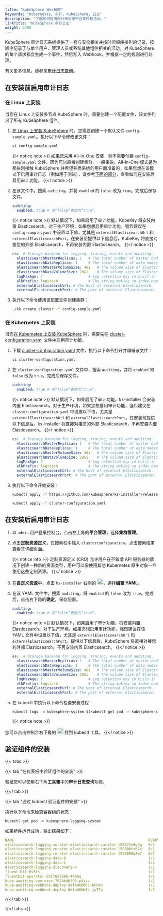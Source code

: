 ```yaml
---
title: "KubeSphere 审计日志"
keywords: "Kubernetes, 审计, KubeSphere, 日志"
description: "了解如何启用审计来记录平台事件和活动。"
linkTitle: "KubeSphere 审计日志"
weight: 6700
---
```


KubeSphere 审计日志系统提供了一套与安全相关并按时间顺序排列的记录，按顺序记录了与单个用户、管理人员或系统其他组件相关的活动。对 KubeSphere 的每个请求都会生成一个事件，然后写入 Webhook，并根据一定的规则进行处理。

有关更多信息，请参见[审计日志查询](../../toolbox/auditing/auditing-query/)。

## 在安装前启用审计日志

### 在 Linux 上安装

当您在 Linux 上安装多节点 KubeSphere 时，需要创建一个配置文件，该文件列出了所有 KubeSphere 组件。

1. [在 Linux 上安装 KubeSphere](../../installing-on-linux/introduction/multioverview/) 时，您需要创建一个默认文件 `config-sample.yaml`。执行以下命令修改该文件：

    ```bash
    vi config-sample.yaml
    ```

    {{< notice note >}}
如果您采用 [All-in-One 安装](../../quick-start/all-in-one-on-linux/)，则不需要创建 `config-sample.yaml` 文件，因为可以直接创建集群。一般来说，All-in-One 模式是为那些刚接触 KubeSphere 并希望熟悉系统的用户而准备的，如果您想在该模式下启用审计日志（例如用于测试），请参考[下面的部分](#在安装后启用审计日志)，查看如何在安装后启用审计功能。
    {{</ notice >}}

2. 在该文件中，搜索 `auditing`，并将 `enabled` 的 `false` 改为 `true`。完成后保存文件。

    ```yaml
    auditing:
      enabled: true # 将“false”更改为“true”。
    ```

    {{< notice note >}}
默认情况下，如果启用了审计功能，KubeKey 将安装内置 Elasticsearch。对于生产环境，如果您想启用审计功能，强烈建议在 `config-sample.yaml` 中设置以下值，尤其是 `externalElasticsearchUrl` 和 `externalElasticsearchPort`。在安装前提供以下信息后，KubeKey 将直接对接您的外部 Elasticsearch，不再安装内置 Elasticsearch。
    {{</ notice >}}

    ```yaml
    es:  # Storage backend for logging, tracing, events and auditing.
      elasticsearchMasterReplicas: 1   # The total number of master nodes. Even numbers are not allowed.
      elasticsearchDataReplicas: 1     # The total number of data nodes.
      elasticsearchMasterVolumeSize: 4Gi   # The volume size of Elasticsearch master nodes.
      elasticsearchDataVolumeSize: 20Gi    # The volume size of Elasticsearch data nodes.
      logMaxAge: 7                     # Log retention day in built-in Elasticsearch. It is 7 days by default.
      elkPrefix: logstash              # The string making up index names. The index name will be formatted as ks-<elk_prefix>-log.
      externalElasticsearchUrl: # The Host of external Elasticsearch.
      externalElasticsearchPort: # The port of external Elasticsearch.
    ```

3. 执行以下命令使用该配置文件创建集群：

    ```bash
    ./kk create cluster -f config-sample.yaml
    ```

### 在 Kubernetes 上安装

当您[在 Kubernetes 上安装 KubeSphere](../../installing-on-kubernetes/introduction/overview/) 时，需要先在 [cluster-configuration.yaml](https://github.com/kubesphere/ks-installer/releases/download/v3.3.0/cluster-configuration.yaml) 文件中启用审计功能。

1. 下载 [cluster-configuration.yaml](https://github.com/kubesphere/ks-installer/releases/download/v3.3.0/cluster-configuration.yaml) 文件，执行以下命令打开并编辑该文件：

    ```bash
    vi cluster-configuration.yaml
    ```

2. 在 `cluster-configuration.yaml` 文件中，搜索 `auditing`，并将 `enabled` 的 `false` 改为 `true`。完成后保存文件。

    ```yaml
    auditing:
      enabled: true # 将“false”更改为“true”。
    ```

    {{< notice note >}}
默认情况下，如果启用了审计功能，ks-installer 会安装内置 Elasticsearch。对于生产环境，如果您想启用审计功能，强烈建议在 `cluster-configuration.yaml` 中设置以下值，尤其是 `externalElasticsearchUrl` 和 `externalElasticsearchPort`。在安装前提供以下信息后，ks-installer 将直接对接您的外部 Elasticsearch，不再安装内置 Elasticsearch。
    {{</ notice >}}

    ```yaml
    es:  # Storage backend for logging, tracing, events and auditing.
      elasticsearchMasterReplicas: 1   # The total number of master nodes. Even numbers are not allowed.
      elasticsearchDataReplicas: 1     # The total number of data nodes.
      elasticsearchMasterVolumeSize: 4Gi   # The volume size of Elasticsearch master nodes.
      elasticsearchDataVolumeSize: 20Gi    # The volume size of Elasticsearch data nodes.
      logMaxAge: 7                     # Log retention day in built-in Elasticsearch. It is 7 days by default.
      elkPrefix: logstash              # The string making up index names. The index name will be formatted as ks-<elk_prefix>-log.
      externalElasticsearchUrl: # The Host of external Elasticsearch.
      externalElasticsearchPort: # The port of external Elasticsearch.
    ```

3. 执行以下命令开始安装：

    ```bash
    kubectl apply -f https://github.com/kubesphere/ks-installer/releases/download/v3.3.0/kubesphere-installer.yaml
    
    kubectl apply -f cluster-configuration.yaml
    ```

## 在安装后启用审计日志

1. 以 `admin` 用户登录控制台。点击左上角的**平台管理**，选择**集群管理**。
   
2. 点击**定制资源定义**，在搜索栏中输入 `clusterconfiguration`，点击搜索结果查看其详细页面。

    {{< notice info >}}
定制资源定义 (CRD) 允许用户在不新增 API 服务器的情况下创建一种新的资源类型，用户可以像使用其他 Kubernetes 原生对象一样使用这些定制资源。
    {{</ notice >}}

3. 在**自定义资源**中，点击 `ks-installer` 右侧的 <img src="/images/docs/v3.3/zh-cn/enable-pluggable-components/kubesphere-auditing-logs/three-dots.png" height="20px">，选择**编辑 YAML**。

4. 在该 YAML 文件中，搜索 `auditing`，将 `enabled` 的 `false` 改为 `true`。完成后，点击右下角的**确定**，保存配置。

    ```yaml
    auditing:
      enabled: true # 将“false”更改为“true”。
    ```

    {{< notice note >}}
默认情况下，如果启用了审计功能，将安装内置 Elasticsearch。对于生产环境，如果您想启用审计功能，强烈建议在该 YAML 文件中设置以下值，尤其是 `externalElasticsearchUrl` 和 `externalElasticsearchPort`。提供以下信息后，KubeSphere 将直接对接您的外部 Elasticsearch，不再安装内置 Elasticsearch。
    {{</ notice >}}

    ```yaml
    es:  # Storage backend for logging, tracing, events and auditing.
      elasticsearchMasterReplicas: 1   # The total number of master nodes. Even numbers are not allowed.
      elasticsearchDataReplicas: 1     # The total number of data nodes.
      elasticsearchMasterVolumeSize: 4Gi   # The volume size of Elasticsearch master nodes.
      elasticsearchDataVolumeSize: 20Gi    # The volume size of Elasticsearch data nodes.
      logMaxAge: 7                     # Log retention day in built-in Elasticsearch. It is 7 days by default.
      elkPrefix: logstash              # The string making up index names. The index name will be formatted as ks-<elk_prefix>-log.
      externalElasticsearchUrl: # The Host of external Elasticsearch.
      externalElasticsearchPort: # The port of external Elasticsearch.
    ```

5. 在  kubectl 中执行以下命令检查安装过程：

    ```bash
    kubectl logs -n kubesphere-system $(kubectl get pod -n kubesphere-system -l app=ks-installer -o jsonpath='{.items[0].metadata.name}') -f
    ```

    {{< notice note >}}

您可以点击控制台右下角的 <img src="/images/docs/v3.3/zh-cn/enable-pluggable-components/kubesphere-auditing-logs/hammer.png" height="20px"> 找到 kubectl 工具。
    {{</ notice >}}

## 验证组件的安装

{{< tabs >}}

{{< tab "在仪表板中验证组件的安装" >}}

验证您可以使用右下角**工具箱**中的**审计日志查询**功能。

{{</ tab >}}

{{< tab "通过 kubectl 验证组件的安装" >}}

执行以下命令来检查容器组的状态：

```bash
kubectl get pod -n kubesphere-logging-system
```

如果组件运行成功，输出结果如下：

```yaml
NAME                                                              READY   STATUS      RESTARTS   AGE
elasticsearch-logging-curator-elasticsearch-curator-159872n9g9g   0/1     Completed   0          2d10h
elasticsearch-logging-curator-elasticsearch-curator-159880tzb7x   0/1     Completed   0          34h
elasticsearch-logging-curator-elasticsearch-curator-1598898q8w7   0/1     Completed   0          10h
elasticsearch-logging-data-0                                      1/1     Running     1          2d20h
elasticsearch-logging-data-1                                      1/1     Running     1          2d20h
elasticsearch-logging-discovery-0                                 1/1     Running     1          2d20h
fluent-bit-6v5fs                                                  1/1     Running     1          2d20h
fluentbit-operator-5bf7687b88-44mhq                               1/1     Running     1          2d20h
kube-auditing-operator-7574bd6f96-p4jvv                           1/1     Running     1          2d20h
kube-auditing-webhook-deploy-6dfb46bb6c-hkhmx                     1/1     Running     1          2d20h
kube-auditing-webhook-deploy-6dfb46bb6c-jp77q                     1/1     Running     1          2d20h
```

{{</ tab >}}

{{</ tabs >}}
